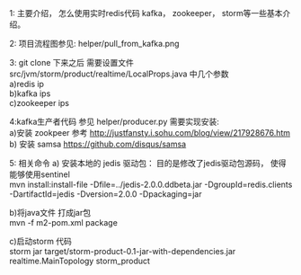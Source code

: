 1: 主要介绍， 怎么使用实时redis代码
   kafka， zookeeper， storm等一些基本介绍。 

2: 项目流程图参见: helper/pull_from_kafka.png

3: git clone 下来之后 
需要设置文件src/jvm/storm/product/realtime/LocalProps.java 中几个参数
<br/>a)redis ip
<br/>b)kafka ips
<br/>c)zookeeper ips

4:kafka生产者代码
  参见 helper/producer.py
  需要实现安装:
   <br/> a)安装 zookpeer
        参考 http://justfansty.i.sohu.com/blog/view/217928676.htm
   <br/> b) 安装 samsa
        https://github.com/disqus/samsa

5: 相关命令
a) 安装本地的 jedis 驱动包： 目的是修改了jedis驱动包源码， 使得能够使用sentinel
 <br/>mvn install:install-file -Dfile=../jedis-2.0.0.ddbeta.jar -DgroupId=redis.clients -DartifactId=jedis -Dversion=2.0.0 -Dpackaging=jar 

b)将java文件 打成jar包
<br/>mvn -f m2-pom.xml package

c)启动storm 代码
</br>storm jar target/storm-product-0.1-jar-with-dependencies.jar realtime.MainTopology storm_product 


